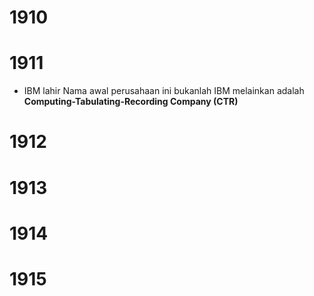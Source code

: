 # 1910
# 1911
- IBM lahir
	Nama awal perusahaan ini bukanlah IBM melainkan adalah **Computing-Tabulating-Recording Company (CTR)**
# 1912
# 1913
# 1914
# 1915
